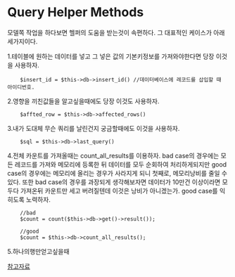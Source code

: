 # Query Helper Methods

모델쪽 작업을 하다보면 헬퍼의 도움을 받는것이 속편하다.
그 대표적인 케이스가 아래 세가지이다.

1.테이블에 원하는 데이터를 넣고 그 넣은 값의 기본키정보를 가져와야한다면 당장 이것을 사용하자.

        $insert_id = $this->db->insert_id() //데이터베이스에 레코드를 삽입할 때 아이디번호.

2.영향을 끼친값들을 알고싶을때에도 당장 이것도 사용하자.

        $affted_row = $this->db->affected_rows()

3.내가 도대체 무슨 쿼리를 날린건지 궁금할때에도 이것을 사용하자.

        $sql = $this->db->last_query()

4.전체 카운트를 가져올때는 count_all_results를 이용하자. bad case의 경우에는 모든 레코드를 가져와 메모리에 등록한 뒤 데이터를 모두 순회하여 처리하게되지만 good case의 경우에는 메모리에 올리는 경우가 사라지게 되니 첫째로, 메모리낭비를 줄일 수 있다. 또한 bad case의 경우를 과장되게 생각해보자면 데이터가 10만건 이상이라면 모두다 가져온뒤 카운트만 세고 버려질텐데 이것은 낭비가 아니겠는가. good case를 익히도록 노력하자.

        //bad
        $count = count($this->db->get()->result());

        //good
        $count = $this->db->count_all_results();
5.하나의행만얻고싶을때




[참고자료](http://www.ciboard.co.kr/user_guide/kr/database/helpers.html)
